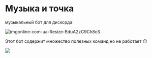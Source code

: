 # Музыка и точка

музыкальный бот для дискорда

![imgonline-com-ua-Resize-BduA2zC9Ch8cS](https://user-images.githubusercontent.com/107357233/205502943-213a50bf-01ab-4db0-9796-312747ea9d33.png) 

Этот бот содержит множество полезных команд
но не работает 😒

![](https://media.tenor.com/enkk5fG7wI4AAAAM/logging-into-discord-thank-you.gif)
